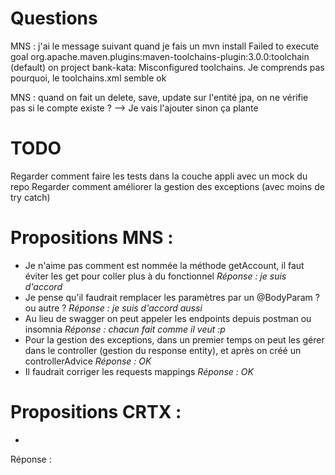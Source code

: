# Questions
MNS : j'ai le message suivant quand je fais un mvn install 
Failed to execute goal org.apache.maven.plugins:maven-toolchains-plugin:3.0.0:toolchain (default) on project bank-kata: Misconfigured toolchains.
Je comprends pas pourquoi, le toolchains.xml semble ok

MNS : quand on fait un delete, save, update sur l'entité jpa, on ne vérifie pas si le compte existe ?
--> Je vais l'ajouter sinon ça plante

# TODO
Regarder comment faire les tests dans la couche appli avec un mock du repo
Regarder comment améliorer la gestion des exceptions (avec moins de try catch)


# Propositions MNS : 

- Je n'aime pas comment est nommée la méthode getAccount, il faut éviter les get pour coller plus à du fonctionnel
  *Réponse : je suis d'accord*
- Je pense qu'il faudrait remplacer les paramètres par un @BodyParam ? ou autre ?
  *Réponse : je suis d'accord aussi*
- Au lieu de swagger on peut appeler les endpoints depuis postman ou insomnia
  *Réponse : chacun fait comme il veut :p*
- Pour la gestion des exceptions, dans un premier temps on peut les gérer dans le controller (gestion du response
  entity), et après on créé un controllerAdvice
  *Réponse : OK*
- Il faudrait corriger les requests mappings
  *Réponse : OK*

# Propositions CRTX : 

-
Réponse :